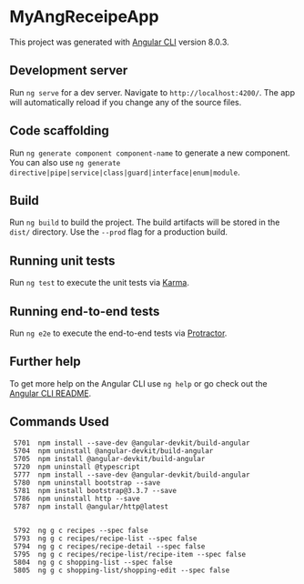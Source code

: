 # MyAngReceipeApp

This project was generated with [Angular CLI](https://github.com/angular/angular-cli) version 8.0.3.

## Development server

Run `ng serve` for a dev server. Navigate to `http://localhost:4200/`. The app will automatically reload if you change any of the source files.

## Code scaffolding

Run `ng generate component component-name` to generate a new component. You can also use `ng generate directive|pipe|service|class|guard|interface|enum|module`.

## Build

Run `ng build` to build the project. The build artifacts will be stored in the `dist/` directory. Use the `--prod` flag for a production build.

## Running unit tests

Run `ng test` to execute the unit tests via [Karma](https://karma-runner.github.io).

## Running end-to-end tests

Run `ng e2e` to execute the end-to-end tests via [Protractor](http://www.protractortest.org/).

## Further help

To get more help on the Angular CLI use `ng help` or go check out the [Angular CLI README](https://github.com/angular/angular-cli/blob/master/README.md).


## Commands Used
```
 5701  npm install --save-dev @angular-devkit/build-angular
 5704  npm uninstall @angular-devkit/build-angular
 5705  npm install @angular-devkit/build-angular
 5720  npm uninstall @typescript
 5777  npm install --save-dev @angular-devkit/build-angular
 5780  npm uninstall bootstrap --save
 5781  npm install bootstrap@3.3.7 --save
 5786  npm uninstall http --save
 5787  npm install @angular/http@latest
 
 
 5792  ng g c recipes --spec false
 5793  ng g c recipes/recipe-list --spec false
 5794  ng g c recipes/recipe-detail --spec false
 5795  ng g c recipes/recipe-list/recipe-item --spec false
 5804  ng g c shopping-list --spec false
 5805  ng g c shopping-list/shopping-edit --spec false

```
